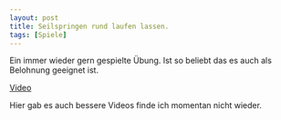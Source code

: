 ```yaml
---
layout: post
title: Seilspringen rund laufen lassen. 
tags: [Spiele]
---
```


Ein immer wieder gern gespielte Übung. Ist so beliebt das es auch als Belohnung geeignet ist.

[Video](https://www.youtube.com/watch?v=RCPDnSKnJ3Y&list=PLylrIIV_u33jHO7LCLmNngm4zil9AeG3D)

Hier gab es auch bessere Videos finde ich momentan nicht wieder.

